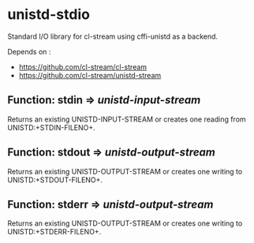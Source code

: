 # unistd-stdio

Standard I/O library for cl-stream using cffi-unistd as a backend.

Depends on :
- https://github.com/cl-stream/cl-stream
- https://github.com/cl-stream/unistd-stream

## Function: stdin => *unistd-input-stream*
Returns an existing UNISTD-INPUT-STREAM or creates one reading from
UNISTD:+STDIN-FILENO+.

## Function: stdout => *unistd-output-stream*
Returns an existing UNISTD-OUTPUT-STREAM or creates one writing to
UNISTD:+STDOUT-FILENO+.

## Function: stderr => *unistd-output-stream*
Returns an existing UNISTD-OUTPUT-STREAM or creates one writing to
UNISTD:+STDERR-FILENO+.
